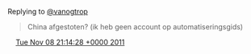 Replying to [@vanogtrop](https://twitter.com/therealvanog/status/133857014102245376)

> China afgestoten? \(ik heb geen account op automatiseringsgids\)

<img src="../../media/tweet.ico" width="12" /> [Tue Nov 08 21:14:28 +0000 2011](https://twitter.com/DromerDenker/status/134015957013241856)